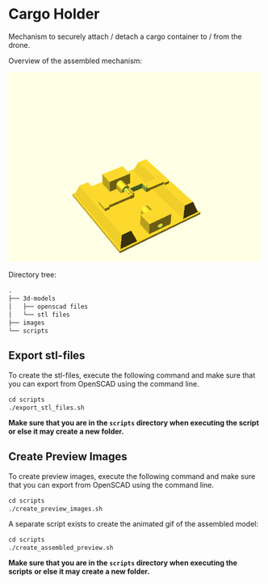 # Cargo Holder

Mechanism to securely attach / detach a cargo container to / from the drone.

Overview of the assembled mechanism:

<img src="images/assembled_preview.gif" alt="Assembled Preview" style="max-width:500px;"/>

Directory tree:

```
.
├── 3d-models
│   ├── openscad files
│   └── stl files
├── images
└── scripts
```

## Export stl-files

To create the stl-files, execute the following command and make sure that you
can export from OpenSCAD using the command line.

```
cd scripts
./export_stl_files.sh
```

**Make sure that you are in the `scripts` directory when executing the script**
**or else it may create a new folder.**

## Create Preview Images

To create preview images, execute the following command and make sure that you
can export from OpenSCAD using the command line.

```
cd scripts
./create_preview_images.sh
```

A separate script exists to create the animated gif of the assembled model:

```
cd scripts
./create_assembled_preview.sh
```

**Make sure that you are in the `scripts` directory when executing the scripts**
**or else it may create a new folder.**
